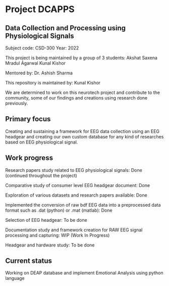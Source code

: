 # Project DCAPPS
## Data Collection and Processing using Physiological Signals
Subject code: CSD-300
Year: 2022

This project is being maintained by a group of 3 students:
Akshat Saxena
Mradul Agarwal
Kunal Kishor

Mentored by:
Dr. Ashish Sharma

This repository is maintained by:
Kunal Kishor

We are determined to work on this neurotech project and contribute to the community, some of our findings and creations using research done previously. 

## Primary focus

Creating and sustaining a framework for EEG data collection using an EEG headgear and creating our own custom database for any kind of researches based on EEG physiological signal.

## Work progress

Research papers study related to EEG physiological signals: Done (continued throughout the project)

Comparative study of consumer level EEG headgear document: Done

Exploration of various datasets and research papers available: Done

Implemented the conversion of raw bdf EEG data into a preprocessed data format such as .dat (python) or .mat (matlab): Done

Selection of EEG headgear: To be done

Documentation study and framework creation for RAW EEG signal processing and capturing: WIP (Work In Progress)

Headgear and hardware study: To be done

## Current status

Working on DEAP database and implement Emotional Analysis using python language
